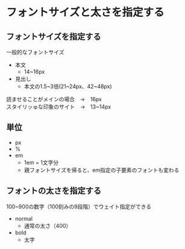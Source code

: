 # フォントサイズと太さを指定する

## フォントサイズを指定する

一般的なフォントサイズ

- 本文
  - 14~16px
- 見出し
  - 本文の1.5~3倍(21~24px、42~48px)

読ませることがメインの場合　→　16px  
スタイリッゅな印象のサイト　→　13~14px

## 単位

- px
- %
- em
  - 1em = 1文字分
  - 親フォントサイズを帰ると、em指定の子要素のフォントも変わる

## フォントの太さを指定する

100~900の数字（100刻みの9段階）でウェイト指定ができる

- normal
  - 通常の太さ（400）
- bold
  - 太字
